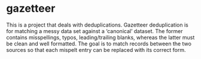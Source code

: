 # gazetteer
This is a project that deals with deduplications. Gazetteer deduplication is for matching a messy data set against a ‘canonical’ dataset. The former contains misspellings, typos, leading/trailing blanks, whereas the latter must be clean and well formatted. The goal is to match records between the two sources so that each mispelt entry can be replaced  with its correct form.

